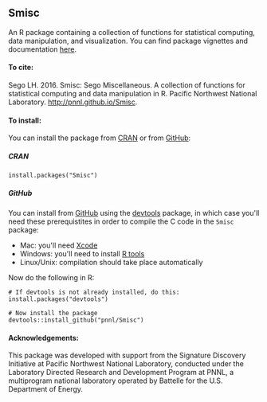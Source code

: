 ## Smisc

An R package containing a collection of functions for statistical computing, data manipulation, and visualization.  You can find package vignettes and documentation [here](https://pnnl.github.io/Smisc).

#### To cite:

Sego LH. 2016. Smisc: Sego Miscellaneous. A collection of functions for statistical computing and data manipulation in R.
Pacific Northwest National Laboratory. http://pnnl.github.io/Smisc.

#### To install:

You can install the package from [CRAN](https://cran.r-project.org/) or from [GitHub](https://github.com):

##### CRAN

    install.packages("Smisc")

##### GitHub

You can install from  [GitHub](https://github.com) using the [devtools](https://CRAN.R-project.org/package=devtools) package,
in which case you'll need these prerequistites in order to compile the C code in the `Smisc` package:

- Mac: you'll need [Xcode](https://developer.apple.com/xcode/)
- Windows: you'll need to install [R tools](http://cran.r-project.org/bin/windows/Rtools/)
- Linux/Unix: compilation should take place automatically

Now do the following in R:

    # If devtools is not already installed, do this:
    install.packages("devtools") 

    # Now install the package
    devtools::install_github("pnnl/Smisc")

#### Acknowledgements:

This package was developed with support from the Signature Discovery Initiative at Pacific Northwest National Laboratory, conducted under the Laboratory Directed Research and Development Program at PNNL, a multiprogram national laboratory operated by Battelle for the U.S. Department of Energy. 

